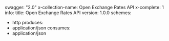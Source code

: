 swagger: "2.0"
x-collection-name: Open Exchange Rates API
x-complete: 1
info:
  title: Open Exchange Rates API
  version: 1.0.0
schemes:
- http
produces:
- application/json
consumes:
- application/json